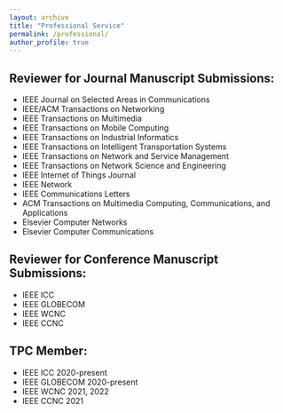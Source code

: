 ```yaml
---
layout: archive
title: "Professional Service"
permalink: /professional/
author_profile: true
---
```


Reviewer for Journal Manuscript Submissions: 
---
* IEEE Journal on Selected Areas in Communications 
* IEEE/ACM Transactions on Networking
* IEEE Transactions on Multimedia
* IEEE Transactions on Mobile Computing
* IEEE Transactions on Industrial Informatics
* IEEE Transactions on Intelligent Transportation Systems
* IEEE Transactions on Network and Service Management 
* IEEE Transactions on Network Science and Engineering
* IEEE Internet of Things Journal
* IEEE Network
* IEEE Communications Letters
* ACM Transactions on Multimedia Computing, Communications, and Applications
* Elsevier Computer Networks
* Elsevier Computer Communications

Reviewer for Conference Manuscript Submissions: 
---
* IEEE ICC
* IEEE GLOBECOM
* IEEE WCNC
* IEEE CCNC

TPC Member:
---
* IEEE ICC 2020-present
* IEEE GLOBECOM 2020-present
* IEEE WCNC 2021, 2022
* IEEE CCNC 2021